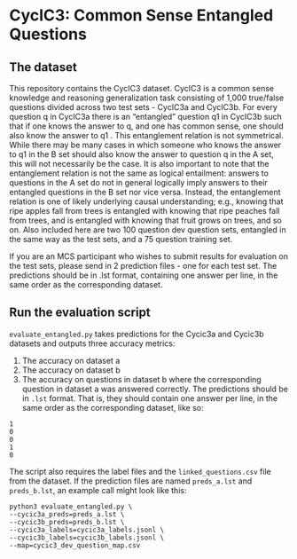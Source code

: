 # CycIC3: Common Sense Entangled Questions

## The dataset

This repository contains the CycIC3 dataset. CycIC3 is a common sense knowledge and reasoning generalization task consisting of 1,000 true/false questions divided across two test sets - CycIC3a and CycIC3b. For every question q in CycIC3a there is an “entangled” question q1 in CycIC3b such that if one knows the answer to q, and one has common sense, one should also know the answer to q1 . This entanglement relation is not symmetrical. While there may be many cases in which someone who knows the answer to q1 in the B set should also know the answer to question q in the A set, this will not necessarily be the case. It is also important to note that the entanglement relation is not the same as logical entailment: answers to questions in the A set do not in general logically imply answers to their entangled questions in the B set nor vice versa. Instead, the entanglement relation is one of likely underlying causal understanding; e.g., knowing that ripe apples fall from trees is entangled with knowing that ripe peaches fall from trees, and is entangled with knowing that fruit grows on trees, and so on. Also included here are two 100 question dev question sets, entangled in the same way as the test sets, and a 75 question training set. 

If you are an MCS participant who wishes to submit results for evaluation on the test sets, please send in 2 prediction files - one for each test set. The predictions should be in .lst format, containing one answer per line, in the same order as the corresponding dataset.

## Run the evaluation script
`evaluate_entangled.py` takes predictions for the Cycic3a and Cycic3b datasets and outputs three accuracy metrics:
1. The accuracy on dataset a
2. The accuracy on dataset b
3. The accuracy on questions in dataset b where the corresponding question in dataset a was answered correctly.
The predictions should be in `.lst` format. That is, they should contain one answer per line, in the same order as the corresponding dataset, like so:
~~~
1
0
0
1
0
~~~
The script also requires the label files and the `linked_questions.csv` file from the dataset. If the prediction files are named `preds_a.lst` and `preds_b.lst`, an example call might look like this:
```
python3 evaluate_entangled.py \
--cycic3a_preds=preds_a.lst \
--cycic3b_preds=preds_b.lst \
--cycic3a_labels=cycic3a_labels.jsonl \
--cycic3b_labels=cycic3b_labels.jsonl \
--map=cycic3_dev_question_map.csv
```
